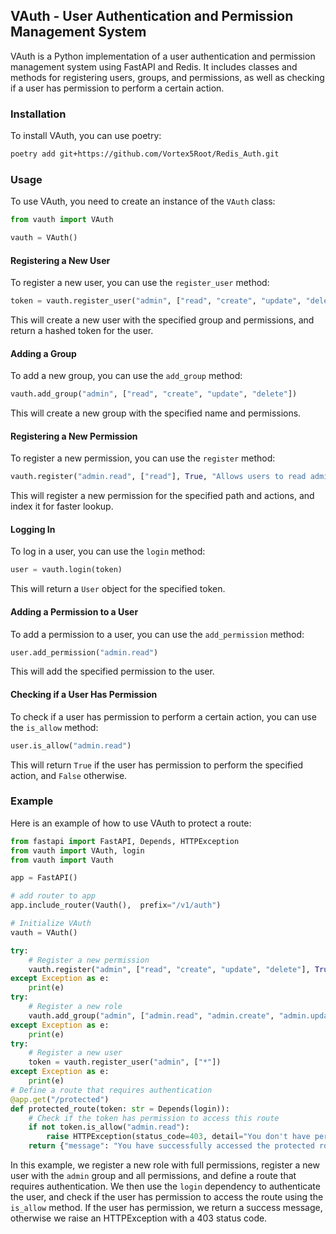 ## VAuth - User Authentication and Permission Management System

VAuth is a Python implementation of a user authentication and permission management system using FastAPI and Redis. It includes classes and methods for registering users, groups, and permissions, as well as checking if a user has permission to perform a certain action.

### Installation

To install VAuth, you can use poetry:

```bash
poetry add git+https://github.com/Vortex5Root/Redis_Auth.git
```

### Usage

To use VAuth, you need to create an instance of the `VAuth` class:

```python
from vauth import VAuth

vauth = VAuth()
```

#### Registering a New User

To register a new user, you can use the `register_user` method:

```python
token = vauth.register_user("admin", ["read", "create", "update", "delete"])
```

This will create a new user with the specified group and permissions, and return a hashed token for the user.

#### Adding a Group

To add a new group, you can use the `add_group` method:

```python
vauth.add_group("admin", ["read", "create", "update", "delete"])
```

This will create a new group with the specified name and permissions.

#### Registering a New Permission

To register a new permission, you can use the `register` method:

```python
vauth.register("admin.read", ["read"], True, "Allows users to read admin data")
```

This will register a new permission for the specified path and actions, and index it for faster lookup.

#### Logging In

To log in a user, you can use the `login` method:

```python
user = vauth.login(token)
```

This will return a `User` object for the specified token.

#### Adding a Permission to a User

To add a permission to a user, you can use the `add_permission` method:

```python
user.add_permission("admin.read")
```

This will add the specified permission to the user.

#### Checking if a User Has Permission

To check if a user has permission to perform a certain action, you can use the `is_allow` method:

```python
user.is_allow("admin.read")
```

This will return `True` if the user has permission to perform the specified action, and `False` otherwise.

### Example

Here is an example of how to use VAuth to protect a route:

```python
from fastapi import FastAPI, Depends, HTTPException
from vauth import VAuth, login
from vauth import Vauth

app = FastAPI()

# add router to app
app.include_router(Vauth(),  prefix="/v1/auth")

# Initialize VAuth
vauth = VAuth()

try:
    # Register a new permission
    vauth.register("admin", ["read", "create", "update", "delete"], True)
except Exception as e:
    print(e)
try:
    # Register a new role
    vauth.add_group("admin", ["admin.read", "admin.create", "admin.update", "admin.delete"])
except Exception as e:
    print(e)
try:
    # Register a new user
    token = vauth.register_user("admin", ["*"])
except Exception as e:
    print(e)
# Define a route that requires authentication
@app.get("/protected")
def protected_route(token: str = Depends(login)):
    # Check if the token has permission to access this route
    if not token.is_allow("admin.read"):
        raise HTTPException(status_code=403, detail="You don't have permission to access this route.")
    return {"message": "You have successfully accessed the protected route."}
```

In this example, we register a new role with full permissions, register a new user with the `admin` group and all permissions, and define a route that requires authentication. We then use the `login` dependency to authenticate the user, and check if the user has permission to access the route using the `is_allow` method. If the user has permission, we return a success message, otherwise we raise an HTTPException with a 403 status code.